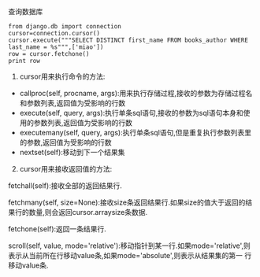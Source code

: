 查询数据库

```
from django.db import connection
cursor=connection.cursor()
cursor.execute("""SELECT DISTINCT first_name FROM books_author WHERE last_name = %s""",['miao'])
row = cursor.fetchone()
print row
```

1. cursor用来执行命令的方法:
* callproc(self, procname, args):用来执行存储过程,接收的参数为存储过程名和参数列表,返回值为受影响的行数
* execute(self, query, args):执行单条sql语句,接收的参数为sql语句本身和使用的参数列表,返回值为受影响的行数
* executemany(self, query, args):执行单条sql语句,但是重复执行参数列表里的参数,返回值为受影响的行数
* nextset(self):移动到下一个结果集

2. cursor用来接收返回值的方法:

fetchall(self):接收全部的返回结果行.

fetchmany(self, size=None):接收size条返回结果行.如果size的值大于返回的结果行的数量,则会返回cursor.arraysize条数据.

fetchone(self):返回一条结果行.

scroll(self, value, mode='relative'):移动指针到某一行.如果mode='relative',则表示从当前所在行移动value条,如果mode='absolute',则表示从结果集的第一 行移动value条.
